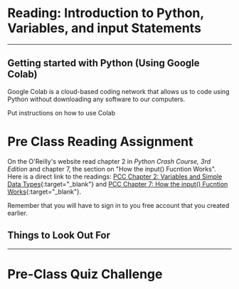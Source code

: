 #  Reading: Introduction to Python, Variables, and input Statements

---

## Getting started with Python (Using Google Colab)

Google Colab is a cloud-based coding network that allows us to code using Python without downloading any software to our computers. 

Put instructions on how to use Colab

# Pre Class Reading Assignment

On the O'Reilly's website read chapter 2 in _Python Crash Course, 3rd Edition_  and chapter 7, the section on "How the input() Fucntion Works". 
</br>Here is a direct link to the readings: [PCC Chapter 2: Variables and Simple Data Types](https://learning.oreilly.com/library/view/python-crash-course/9781098156664/c02.xhtml){:target="_blank"} and [PCC Chapter 7: How the input() Fucntion Works](https://learning.oreilly.com/library/view/python-crash-course/9781098156664/c07.xhtml#h1-502703c07-0001){:target="_blank"}.

Remember that you will have to sign in to you free account that you created earlier.

## Things to Look Out For



---

# Pre-Class Quiz Challenge

